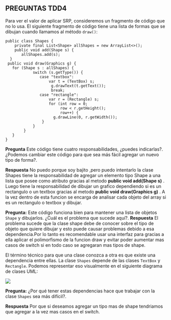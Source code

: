 ## PREGUNTAS TDD4
Para ver el valor de aplicar SRP, consideremos un fragmento de código que no lo usa. El siguiente fragmento de código tiene una lista de formas que se dibujan cuando llamamos al método `draw()`: 

```
public class Shapes {
    private final List<Shape> allShapes = new ArrayList<>();
    public void add(Shape s) {
       allShapes.add(s);
  }
 public void draw(Graphics g) {
   for (Shape s : allShapes) {
        	switch (s.getType()) {
               case "textbox":
                   var t = (TextBox) s;
                    g.drawText(t.getText());
                    break;
               case "rectangle":
                   var r = (Rectangle) s;
                   for (int row = 0;
                      	row < r.getHeight();
                      	row++) {
                     g.drawLine(0, r.getWidth());
                }
        	}
        }
   }
}
```

**Pregunta** Este código tiene cuatro responsabilidades, ¿puedes indicarlas?. ¿Podemos cambiar este código para que sea más fácil agregar un nuevo tipo de forma?.

**Respuesta** No puedo porque soy bajito ,pero puedo intentarlo la clase Shapes tiene la responsabilidad de agregar un elemento tipo Shape a una lista que posee como atributo gracias al metodo **public void add(Shape s)** . Luego tiene la
responsabilidad de dibujar un grafico dependiendo si es un rectangulo o un textbox gracias al metodo **public void draw(Graphics g)** . A la vez dentro de esta funcion se encarga de analisar cada objeto del array si es un rectangulo o textbox y dibujar.


**Pregunta:** Este código funciona bien para mantener una lista de objetos `Shape` y dibujarlos. ¿Cuál es el problema que sucede aquí?.
**Respuesta** El problema sucede que la clase shape debe de conocer sobre el tipo de objeto que quiere dibujar y esto puede causar problemas debido a esa dependencia.Por lo tanto es recomendable usar una interfaz para gracias a ella aplicar el polimorfismo de la funcion draw y evitar poder aumentar mas casos de switch si en todo caso se agregaran mas tipos de shape.

El término técnico para que una clase conozca a otra es que existe una dependencia entre ellas. La clase `Shapes` depende de las clases `TextBox` y `Rectangle`. Podemos representar eso visualmente en el siguiente diagrama de clases UML: 

![](https://github.com/kapumota/Actividades/blob/main/TDD-4/Imagenes/UML2.png)


**Pregunta:** ¿Por qué tener estas dependencias hace que trabajar con la clase `Shapes` sea más difícil?.

**Respuesta** Por que si deseamos agregar un tipo mas de shape tendriamos que agregar a la vez mas casos en el switch.


